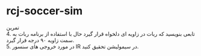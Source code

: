 # rcj-soccer-sim
تمرین
<br>
  4. تابعی بنویسید که ربات در زاویه ای دلخواه قرار گیرد 
حال با استفاده از برنامه ربات به سمت زاویه ۹۰ درجه قرار گیرد.
<br>
5. در مورد خروجی های سنسور IR در سیمولیشن تحقیق کنید.
